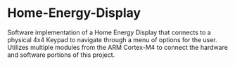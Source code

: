 # Home-Energy-Display

Software implementation of a Home Energy Display that connects to a physical 4x4 Keypad to navigate through a menu of options for the user. Utilizes multiple modules from the ARM Cortex-M4 to connect the hardware and software portions of this project.
